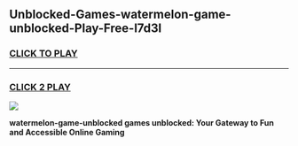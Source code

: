 
## Unblocked-Games-watermelon-game-unblocked-Play-Free-l7d3l
<h3>
<a href="https://premium76.site?title=watermelon-game-unblocked&ref=15A">CLICK TO PLAY</a></h3>
<hr>

<h3>
<a href="https://premium76.site?title=watermelon-game-unblocked&ref=15A">CLICK 2 PLAY</a>
  
</h3>

<a href="https://premium76.site?title=watermelon-game-unblocked&ref=15A"><img src="https://clearcache.store/games.png"></a>


**watermelon-game-unblocked games unblocked: Your Gateway to Fun and Accessible Online Gaming**
